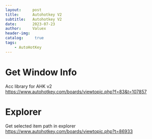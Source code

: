 ```yaml
---
layout:     post
title:      Autohotkey V2
subtitle:   Autohotkey V2
date:       2023-07-23
author:     Valuex
header-img: 
catalog: 	 true
tags:
    - AutoHotKey
---
```


# Get Window Info
Acc library for AHK v2  
https://www.autohotkey.com/boards/viewtopic.php?f=83&t=107857


# Explorer
Get selected item path in explorer  
https://www.autohotkey.com/boards/viewtopic.php?t=86933
